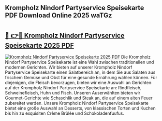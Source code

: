 ## Krompholz Nindorf Partyservice Speisekarte PDF Download Online 2025 waTGz

# <h2><a href="http://gc66a8e.nevu.top/?p=Krompholz+Nindorf+Partyservice+Speisekarte">🔗 👉🔴 Krompholz Nindorf Partyservice Speisekarte 2025 PDF</a></h2>

[![Krompholz Nindorf Partyservice Speisekarte 2025 PDF](https://i.imgur.com/dBaPXMq.png)](http://gc66a8e.nevu.top/?p=Krompholz+Nindorf+Partyservice+Speisekarte)
Die Krompholz Nindorf Partyservice Speisekarte ist eine Wahl zwischen traditionellen und modernen Gerichten. Wir bieten auf unserer Krompholz Nindorf Partyservice Speisekarte einen Salatbereich an, in dem Sie aus Salaten aus frischem Gemüse und Obst für eine gesunde Ernährung wählen können. Für diejenigen, die Fleisch bevorzugen, bieten wir eine Auswahl an Gerichten auf der Krompholz Nindorf Partyservice Speisekarte an: Rindfleisch, Schweinefleisch, Huhn und Fisch. Unseren Auserwählten bieten wir Gourmet-Gerichte wie Schaschlik und Steak an, die auf einem alten Feuer zubereitet werden. Unsere Krompholz Nindorf Partyservice Speisekarte bietet eine große Auswahl an Desserts, von klassischen Torten und Kuchen bis hin zu exquisiten Crème Brûlée und Schokoladenfuufus.
